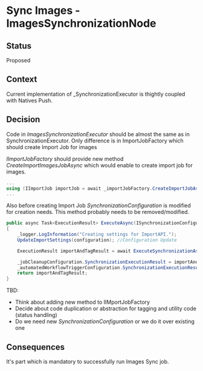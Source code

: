 # Sync Images - ImagesSynchronizationNode

## Status

Proposed

## Context

Current implementation of _SynchronizationExecutor is thightly coupled with Natives Push.

## Decision

Code in _ImagesSynchronizationExecutor_ should be almost the same as in SynchronizationExecutor. Only difference is in ImportJobFactory which should create Import Job for images

_IImportJobFactory_ should provide new method _CreateImportImagesJobAsync_ which would enable to create import job for images.

```csharp
...
using (IImportJob importJob = await _importJobFactory.CreateImportJobAsync(configuration, batch, token).ConfigureAwait(false))
...
```

Also before creating Import Job _SynchronizationConfiguration_ is modified for creation needs. This method probably needs to be removed/modified.

```csharp
public async Task<ExecutionResult> ExecuteAsync(ISynchronizationConfiguration configuration, CancellationToken token)
{
    _logger.LogInformation("Creating settings for ImportAPI.");
    UpdateImportSettings(configuration); //Configuration Update

    ExecutionResult importAndTagResult = await ExecuteSynchronizationAsync(configuration, token).ConfigureAwait(false);

    _jobCleanupConfiguration.SynchronizationExecutionResult = importAndTagResult;
    _automatedWorkflowTriggerConfiguration.SynchronizationExecutionResult = importAndTagResult;
    return importAndTagResult;
}
```

TBD:

+ Think about adding new method to IIMportJobFactory
+ Decide about code duplication or abstraction for tagging and utility code (status handling)
+ Do we need new _SynchronizationConfiguration_ or we do it over existing one

## Consequences

It's part which is mandatory to successfully run Images Sync job.